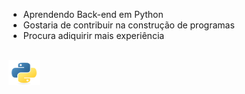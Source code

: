 - Aprendendo Back-end em Python
- Gostaria de contribuir na construção de programas
- Procura adiquirir mais experiência

<div style="display: inline_block"><br> <img align="center" alt="Rafa-Python" height="40" width="50"src="https://raw.githubusercontent.com/devicons/devicon/master/icons/python/python-original.svg"> </div>
